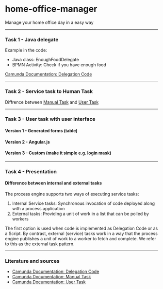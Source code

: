 # home-office-manager
Manage your home office day in a easy way
___
### Task 1 - Java delegate
Example in the code:
* Java class: EnoughFoodDelegate
* BPMN Activity: Check if you have enough food

[Camunda Documentation: Delegation Code][1]
___
### Task 2 - Service task to Human Task
Diffrence between [Manual Task][2] and [User Task][3]
___
### Task 3 - User task with user interface

#### Version 1 - Generated forms (table)
#### Version 2 - Angular.js
#### Version 3 - Custom (make it simple e.g. login mask)
___
### Task 4 - Presentation
#### Difference between internal and external tasks
The process engine supports two ways of executing service tasks:
1. Internal Service tasks: Synchronous invocation of code deployed along with a 
	process application
2. External tasks: Providing a unit of work in a list that can be polled by workers

The first option is used when code is implemented as Delegation Code or as a Script. 
By contrast, external (service) tasks work in a way that the process engine publishes 
a unit of work to a worker to fetch and complete. We refer to this as the external 
task pattern.
___
### Literature and sources
* [Camunda Documentation: Delegation Code][1]
* [Camunda Documentation: Manual Task][2]
* [Camunda Documentation: User Task][3]

[1]: https://docs.camunda.org/manual/latest/user-guide/process-engine/delegation-code/
[2]: https://docs.camunda.org/manual/7.8/reference/bpmn20/tasks/manual-task/
[3]: https://docs.camunda.org/manual/7.8/reference/bpmn20/tasks/user-task/
